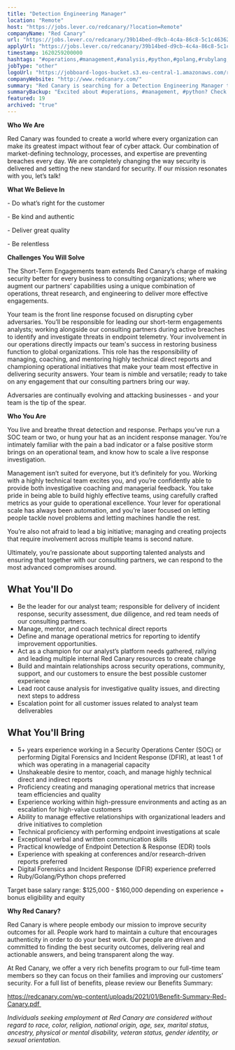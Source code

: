 ```yaml
---
title: "Detection Engineering Manager"
location: "Remote"
host: "https://jobs.lever.co/redcanary/?location=Remote"
companyName: "Red Canary"
url: "https://jobs.lever.co/redcanary/39b14bed-d9cb-4c4a-86c8-5c1c4636275d"
applyUrl: "https://jobs.lever.co/redcanary/39b14bed-d9cb-4c4a-86c8-5c1c4636275d/apply"
timestamp: 1620259200000
hashtags: "#operations,#management,#analysis,#python,#golang,#rubylang,#office,#rest"
jobType: "other"
logoUrl: "https://jobboard-logos-bucket.s3.eu-central-1.amazonaws.com/red-canary"
companyWebsite: "http://www.redcanary.com/"
summary: "Red Canary is searching for a Detection Engineering Manager that has 5+ years of experience working in a Security Operations Center."
summaryBackup: "Excited about #operations, #management, #python? Check out this job post!"
featured: 19
archived: "true"
---
```


**Who We Are**

Red Canary was founded to create a world where every organization can make its greatest impact without fear of cyber attack. Our combination of market-defining technology, processes, and expertise are preventing breaches every day. We are completely changing the way security is delivered and setting the new standard for security. If our mission resonates with you, let’s talk!  

**What We Believe In**

\- Do what’s right for the customer

\- Be kind and authentic

\- Deliver great quality

\- Be relentless

**Challenges You Will Solve**

The Short-Term Engagements team extends Red Canary’s charge of making security better for every business to consulting organizations; where we augment our partners’ capabilities using a unique combination of operations, threat research, and engineering to deliver more effective engagements.

Your team is the front line response focused on disrupting cyber adversaries. You’ll be responsible for leading our short-term engagements analysts; working alongside our consulting partners during active breaches to identify and investigate threats in endpoint telemetry. Your involvement in our operations directly impacts our team's success in restoring business function to global organizations. This role has the responsibility of managing, coaching, and mentoring highly technical direct reports and championing operational initiatives that make your team most effective in delivering security answers. Your team is nimble and versatile; ready to take on any engagement that our consulting partners bring our way.

Adversaries are continually evolving and attacking businesses - and your team is the tip of the spear. 

**Who You Are**

You live and breathe threat detection and response. Perhaps you’ve run a SOC team or two, or hung your hat as an incident response manager. You’re intimately familiar with the pain a bad indicator or a false positive storm brings on an operational team, and know how to scale a live response investigation.

Management isn’t suited for everyone, but it’s definitely for you. Working with a highly technical team excites you, and you’re confidently able to provide both investigative coaching and managerial feedback. You take pride in being able to build highly effective teams, using carefully crafted metrics as your guide to operational excellence. Your lever for operational scale has always been automation, and you’re laser focused on letting people tackle novel problems and letting machines handle the rest.

You’re also not afraid to lead a big initiative; managing and creating projects that require involvement across multiple teams is second nature.

Ultimately, you’re passionate about supporting talented analysts and ensuring that together with our consulting partners, we can respond to the most advanced compromises around.

## What You'll Do

*   Be the leader for our analyst team; responsible for delivery of incident response, security assessment, due diligence, and red team needs of our consulting partners. 
*   Manage, mentor, and coach technical direct reports
*   Define and manage operational metrics for reporting to identify improvement opportunities.
*   Act as a champion for our analyst’s platform needs gathered, rallying and leading multiple internal Red Canary resources to create change
*   Build and maintain relationships across security operations, community, support, and our customers to ensure the best possible customer experience
*   Lead root cause analysis for investigative quality issues, and directing next steps to address
*   Escalation point for all customer issues related to analyst team deliverables

## What You'll Bring

*   5+ years experience working in a Security Operations Center (SOC) or performing Digital Forensics and Incident Response (DFIR), at least 1 of which was operating in a managerial capacity
*   Unshakeable desire to mentor, coach, and manage highly technical direct and indirect reports
*   Proficiency creating and managing operational metrics that increase team efficiencies and quality
*   Experience working within high-pressure environments and acting as an escalation for high-value customers
*   Ability to manage effective relationships with organizational leaders and drive initiatives to completion
*   Technical proficiency with performing endpoint investigations at scale
*   Exceptional verbal and written communication skills
*   Practical knowledge of Endpoint Detection & Response (EDR) tools
*   Experience with speaking at conferences and/or research-driven reports preferred
*   Digital Forensics and Incident Response (DFIR) experience preferred
*   Ruby/Golang/Python chops preferred

Target base salary range: $125,000 - $160,000 depending on experience + bonus eligibility and equity

**Why Red Canary?**

Red Canary is where people embody our mission to improve security outcomes for all. People work hard to maintain a culture that encourages authenticity in order to do your best work. Our people are driven and committed to finding the best security outcomes, delivering real and actionable answers, and being transparent along the way. 

At Red Canary, we offer a very rich benefits program to our full-time team members so they can focus on their families and improving our customers’ security. For a full list of benefits, please review our Benefits Summary:

https://redcanary.com/wp-content/uploads/2021/01/Benefit-Summary-Red-Canary.pdf 

_Individuals seeking employment at Red Canary are considered without regard to race, color, religion, national origin, age, sex, marital status, ancestry, physical or mental disability, veteran status, gender identity, or sexual orientation._
